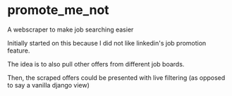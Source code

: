 # promote_me_not
A webscraper to make job searching easier

Initially started on this because I did not like linkedin's job promotion feature.

The idea is to also pull other offers from different job boards.

Then, the scraped offers could be presented with live filtering (as opposed to say a vanilla django view)
